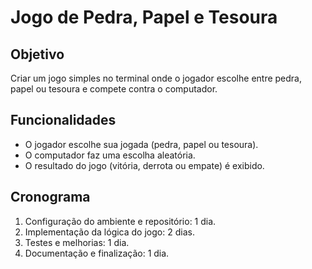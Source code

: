 # Jogo de Pedra, Papel e Tesoura  
## Objetivo  
Criar um jogo simples no terminal onde o jogador escolhe entre pedra, papel ou tesoura e compete contra o computador.  

## Funcionalidades  
- O jogador escolhe sua jogada (pedra, papel ou tesoura).  
- O computador faz uma escolha aleatória.  
- O resultado do jogo (vitória, derrota ou empate) é exibido.  

## Cronograma  
1. Configuração do ambiente e repositório: 1 dia.  
2. Implementação da lógica do jogo: 2 dias.  
3. Testes e melhorias: 1 dia.  
4. Documentação e finalização: 1 dia.  

